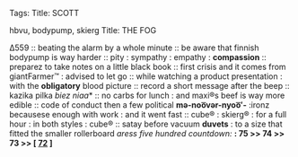 Tags: 
Title: SCOTT  
  
hbvu, bodypump, skierg
Title: THE FOG
  
∆559 :: beating the alarm by a whole minute :: be aware that finnish bodypump is way harder :: pity : sympathy : empathy : **compassion** :: preparez to take notes on a little black book :: first crisis and it comes from giantFarmer™ : advised to let go :: while watching a product presentation : with the **obligatory** blood picture :: record a short message after the beep :: kazika pilka *biez niaa** :: no carbs for lunch : and maxi®s beef is way more edible :: code of conduct then a few political **mə-noo͞vər-nyoo͞′-** :ironz becausese enough with work : and it went fast :: cube® : skierg® : for a full hour : in both styles : cube® :: satay before vacuum **duvets** : to a size that fitted the smaller rollerboard
_aress five hundred countdown:_ **: 75 >> 74 >> 73 >> [ [72](https://www.allmusic.com/album/exodus-mw0000123937) ]**  

<!--stackedit_data:
eyJoaXN0b3J5IjpbNTY1NjQxMzE2XX0=
-->